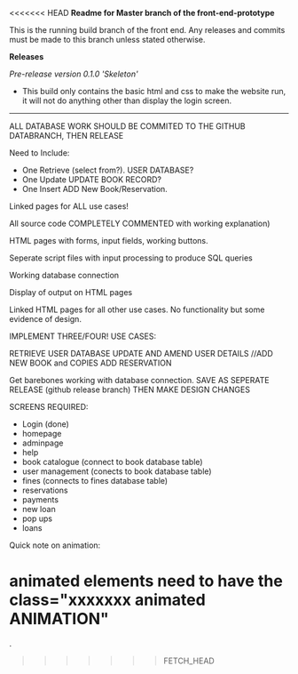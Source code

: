 <<<<<<< HEAD
**Readme for Master branch of the front-end-prototype**

This is the running build branch of the front end. Any releases and commits must be made to this branch unless stated otherwise.


**Releases**

*Pre-release version 0.1.0 'Skeleton'*
- This build only contains the basic html and css to make the website run, it will not do anything other than display the login screen.
----------------------

ALL DATABASE WORK SHOULD BE COMMITED TO THE GITHUB DATABRANCH, THEN RELEASE

Need to Include:

- One Retrieve (select from?). USER DATABASE?
- One Update UPDATE BOOK RECORD?
- One Insert ADD New Book/Reservation.

Linked pages for ALL use cases!

All source code COMPLETELY COMMENTED with working explanation)

HTML pages with forms, input fields, working buttons.

Seperate script files with input processing to produce SQL queries

Working database connection

Display of output on HTML pages

Linked HTML pages for all other use cases. No functionality but some evidence of design.

IMPLEMENT THREE/FOUR! USE CASES:

RETRIEVE USER DATABASE
UPDATE AND AMEND USER DETAILS
//ADD NEW BOOK and COPIES
ADD RESERVATION



Get barebones working with database connection. SAVE AS SEPERATE RELEASE (github release branch) THEN MAKE DESIGN CHANGES

SCREENS REQUIRED:

- Login (done)
- homepage
- adminpage
- help
- book catalogue (connect to book database table)
- user management (conects to book database table)
- fines (connects to fines database table)
- reservations
- payments
- new loan
- pop ups
- loans

Quick note on animation: 

animated elements need to have the class="xxxxxxx animated ANIMATION"
=======
.
>>>>>>> FETCH_HEAD
